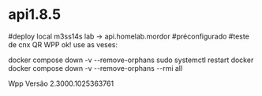 # api1.8.5
#deploy local m3ss14s lab -> api.homelab.mordor
#préconfigurado
#teste de cnx QR WPP ok!
use as veses:

docker compose down -v --remove-orphans
sudo systemctl restart docker
docker compose down -v --remove-orphans --rmi all


Wpp 
Versão 2.3000.1025363761
